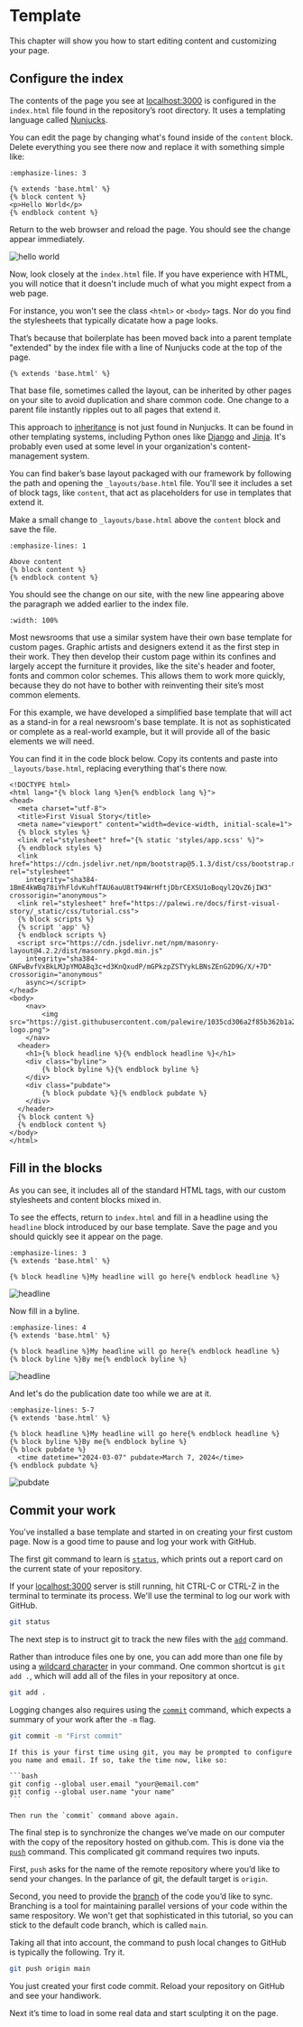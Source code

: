 # Template

This chapter will show you how to start editing content and customizing your page.

## Configure the index

The contents of the page you see at [localhost:3000](https://localhost:3000) is configured in the `index.html` file found in the repository’s root directory. It uses a templating language called [Nunjucks](https://mozilla.github.io/nunjucks/).

You can edit the page by changing what's found inside of the `content` block. Delete everything you see there now and replace it with something simple like:

```{code-block} jinja
:emphasize-lines: 3

{% extends 'base.html' %}
{% block content %}
<p>Hello World</p>
{% endblock content %}
```

Return to the web browser and reload the page. You should see the change appear immediately.

![hello world](_static/hello-world.png)

Now, look closely at the `index.html` file. If you have experience with HTML, you will notice that it doesn't include much of what you might expect from a web page.

For instance, you won't see the class `<html>` or `<body>` tags. Nor do you find the stylesheets that typically dicatate how a page looks.

That’s because that boilerplate has been moved back into a parent template "extended" by the index file with a line of Nunjucks code at the top of the page.

```jinja
{% extends 'base.html' %}
```

That base file, sometimes called the layout, can be inherited by other pages on your site to avoid duplication and share common code. One change to a parent file instantly ripples out to all pages that extend it.

This approach to [inheritance](<https://en.wikipedia.org/wiki/Inheritance_(object-oriented_programming)>) is not just found in Nunjucks. It can be found in other templating systems, including Python ones like [Django](https://docs.djangoproject.com/en/1.7/topics/templates/) and [Jinja](http://jinja.pocoo.org). It's probably even used at some level in your organization's content-management system.

You can find baker’s base layout packaged with our framework by following the path and opening the `_layouts/base.html` file. You'll see it includes a set of block tags, like `content`, that act as placeholders for use in templates that extend it.

Make a small change to `_layouts/base.html` above the `content` block and save the file.

```{code-block} jinja
:emphasize-lines: 1

Above content
{% block content %}
{% endblock content %}
```

You should see the change on our site, with the new line appearing above the paragraph we added earlier to the index file.

```{image} _static/above-content.png
:width: 100%
```

Most newsrooms that use a similar system have their own base template for custom pages. Graphic artists and designers extend it as the first step in their work. They then develop their custom page within its confines and largely accept the furniture it provides, like the site's header and footer, fonts and common color schemes. This allows them to work more quickly, because they do not have to bother with reinventing their site’s most common elements.

For this example, we have developed a simplified base template that will act as a stand-in for a real newsroom's base template. It is not as sophisticated or complete as a real-world example, but it will provide all of the basic elements we will need.

You can find it in the code block below. Copy its contents and paste into `_layouts/base.html`, replacing everything that's there now.

```jinja
<!DOCTYPE html>
<html lang="{% block lang %}en{% endblock lang %}">
<head>
  <meta charset="utf-8">
  <title>First Visual Story</title>
  <meta name="viewport" content="width=device-width, initial-scale=1">
  {% block styles %}
  <link rel="stylesheet" href="{% static 'styles/app.scss' %}">
  {% endblock styles %}
  <link href="https://cdn.jsdelivr.net/npm/bootstrap@5.1.3/dist/css/bootstrap.min.css" rel="stylesheet"
    integrity="sha384-1BmE4kWBq78iYhFldvKuhfTAU6auU8tT94WrHftjDbrCEXSU1oBoqyl2QvZ6jIW3" crossorigin="anonymous">
  <link rel="stylesheet" href="https://palewi.re/docs/first-visual-story/_static/css/tutorial.css">
  {% block scripts %}
  {% script 'app' %}
  {% endblock scripts %}
  <script src="https://cdn.jsdelivr.net/npm/masonry-layout@4.2.2/dist/masonry.pkgd.min.js"
    integrity="sha384-GNFwBvfVxBkLMJpYMOABq3c+d3KnQxudP/mGPkzpZSTYykLBNsZEnG2D9G/X/+7D" crossorigin="anonymous"
    async></script>
</head>
<body>
    <nav>
        <img src="https://gist.githubusercontent.com/palewire/1035cd306a2f85b362b1a20ce315b8eb/raw/7c999fc46dbfe52f0e2ff81e09cca50198366c4c/ire-logo.png">
    </nav>
  <header>
    <h1>{% block headline %}{% endblock headline %}</h1>
    <div class="byline">
        {% block byline %}{% endblock byline %}
    </div>
    <div class="pubdate">
        {% block pubdate %}{% endblock pubdate %}
    </div>
  </header>
  {% block content %}
  {% endblock content %}
</body>
</html>
```

## Fill in the blocks

As you can see, it includes all of the standard HTML tags, with our custom stylesheets and content blocks mixed in.

To see the effects, return to `index.html` and fill in a headline using the `headline` block introduced by our base template. Save the page and you should quickly see it appear on the page.

```{code-block} jinja
:emphasize-lines: 3
{% extends 'base.html' %}

{% block headline %}My headline will go here{% endblock headline %}
```

![headline](_static/headline.png)

Now fill in a byline.

```{code-block} jinja
:emphasize-lines: 4
{% extends 'base.html' %}

{% block headline %}My headline will go here{% endblock headline %}
{% block byline %}By me{% endblock byline %}
```

![headline](_static/byline.png)

And let's do the publication date too while we are at it.

```{code-block} jinja
:emphasize-lines: 5-7
{% extends 'base.html' %}

{% block headline %}My headline will go here{% endblock headline %}
{% block byline %}By me{% endblock byline %}
{% block pubdate %}
  <time datetime="2024-03-07" pubdate>March 7, 2024</time>
{% endblock pubdate %}
```

![pubdate](_static/pubdate.png)

## Commit your work

You’ve installed a base template and started in on creating your first custom page. Now is a good time to pause and log your work with GitHub.

The first git command to learn is [`status`](https://git-scm.com/docs/git-status), which prints out a report card on the current state of your repository.

If your [localhost:3000](https://localhost:3000) server is still running, hit CTRL-C or CTRL-Z in the terminal to terminate its process. We'll use the terminal to log our work with GitHub.

```bash
git status
```

The next step is to instruct git to track the new files with the [`add`](https://git-scm.com/docs/git-add) command.

Rather than introduce files one by one, you can add more than one file by using a [wildcard character](https://en.wikipedia.org/wiki/Wildcard_character) in your command. One common shortcut is `git add .`, which will add all of the files in your repository at once.

```bash
git add .
```

Logging changes also requires using the [`commit`](https://git-scm.com/docs/git-commit) command, which expects a summary of your work after the `-m` flag.

```bash
git commit -m "First commit"
```

````{warning}
If this is your first time using git, you may be prompted to configure you name and email. If so, take the time now, like so:

```bash
git config --global user.email "your@email.com"
git config --global user.name "your name"
```

Then run the `commit` command above again.
````

The final step is to synchronize the changes we’ve made on our computer with the copy of the repository hosted on github.com. This is done via the [`push`](https://git-scm.com/docs/git-push) command. This complicated git command requires two inputs.

First, `push` asks for the name of the remote repository where you’d like to send your changes. In the parlance of git, the default target is `origin`.

Second, you need to provide the [branch](<https://en.wikipedia.org/wiki/Branching_(version_control)>) of the code you’d like to sync. Branching is a tool for maintaining parallel versions of your code within the same respository. We won't get that sophisticated in this tutorial, so you can stick to the default code branch, which is called `main`.

Taking all that into account, the command to push local changes to GitHub is typically the following. Try it.

```bash
git push origin main
```

You just created your first code commit. Reload your repository on GitHub and see your handiwork.

Next it’s time to load in some real data and start sculpting it on the page.
